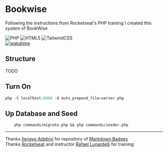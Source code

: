 # Bookwise

Following the instructions from Rocketseat's PHP training I created this system of BookWise

![PHP](https://img.shields.io/badge/php-%23777BB4.svg?style=for-the-badge&logo=php&logoColor=white)
![HTML5](https://img.shields.io/badge/html5-%23E34F26.svg?style=for-the-badge&logo=html5&logoColor=white)
![TailwindCSS](https://img.shields.io/badge/tailwindcss-%2338B2AC.svg?style=for-the-badge&logo=tailwind-css&logoColor=white)\
[![wakatime](https://wakatime.com/badge/user/435e55fb-0356-4dac-9f26-0e167b1feaf4/project/fe728e98-dcbe-4a94-9aa6-bea509e01cfc.svg)](https://wakatime.com/badge/user/435e55fb-0356-4dac-9f26-0e167b1feaf4/project/fe728e98-dcbe-4a94-9aa6-bea509e01cfc)

## Structure

TODO

## Turn On

```php
php -S localhost:8888 -d auto_prepend_file=server.php
```

## Up Database and Seed

```prompt
    php commands/migrate.php && php commands/seeder.php
```

---

Thanks [Ileriayo Adebiyi](https://github.com/Ileriayo) for repository of [Markdown Badges](https://github.com/Ileriayo/markdown-badges)\
Thanks [Rocketseat](https://app.rocketseat.com.br) and instructor [Rafael Lunardelli](https://github.com/pinguimdolaravel) for training
